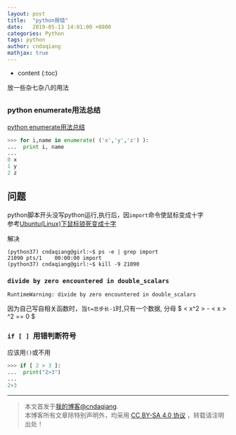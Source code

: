 ```yaml
---
layout: post
title:  "python报错"
date:   2019-05-13 14:01:00 +0800
categories: Python
tags: python 
author: cndaqiang
mathjax: true
---
```

* content
{:toc}

放一些杂七杂八的用法









## 
### python enumerate用法总结
[python enumerate用法总结](https://blog.csdn.net/churximi/article/details/51648388)
```python
>>> for i,name in enumerate( ('x','y','z') ):
...  print i, name
...
0 x
1 y
2 z
```

## 问题
python脚本开头没写python运行,执行后，因`import`命令使鼠标变成十字<br>
参考[Ubuntu(Linux)下鼠标锁死变成十字](https://www.jianshu.com/p/4c25b864c516)

解决
```
(python37) cndaqiang@girl:~$ ps -e | grep import
21090 pts/1    00:00:00 import
(python37) cndaqiang@girl:~$ kill -9 21090
```


### `divide by zero encountered in double_scalars`
```
RuntimeWarning: divide by zero encountered in double_scalars
```
因为自己写自相关函数时，当`t=总步长-1`时,只有一个数据, 分母 $ \< x^2 \> - \< x \> ^2 == 0 $

### `if [ ] `用错判断符号
应该用`()`或不用
```python
>>> if [ 2 > 3 ]:
...  print("2>3")
...
2>3
```



------
>本文首发于[我的博客@cndaqiang](https://cndaqiang.github.io/).<br>
>本博客所有文章除特别声明外，均采用 [CC BY-SA 4.0 协议](https://creativecommons.org/licenses/by-sa/4.0/deed.zh) ，转载请注明出处！
